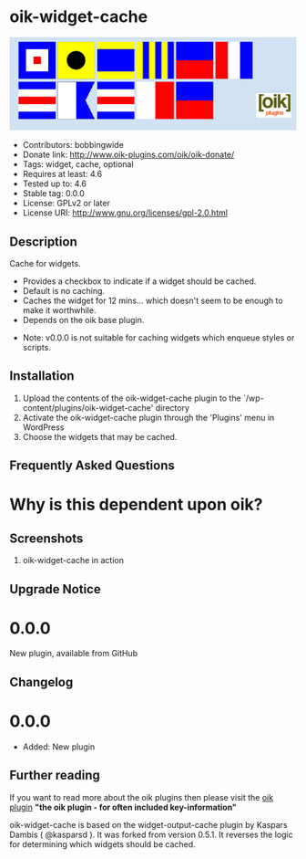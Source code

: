 # oik-widget-cache 
![banner](https://raw.githubusercontent.com/bobbingwide/oik-widget-cache/master/assets/oik-widget-cache-banner-772x250.jpg)
* Contributors: bobbingwide
* Donate link: http://www.oik-plugins.com/oik/oik-donate/
* Tags: widget, cache, optional
* Requires at least: 4.6
* Tested up to: 4.6
* Stable tag: 0.0.0
* License: GPLv2 or later
* License URI: http://www.gnu.org/licenses/gpl-2.0.html

## Description 

Cache for widgets.

- Provides a checkbox to indicate if a widget should be cached.
- Default is no caching.
- Caches the widget for 12 mins... which doesn't seem to be enough to make it worthwhile.
- Depends on the oik base plugin.

* Note: v0.0.0 is not suitable for caching widgets which enqueue styles or scripts.



## Installation 
1. Upload the contents of the oik-widget-cache plugin to the `/wp-content/plugins/oik-widget-cache' directory
1. Activate the oik-widget-cache plugin through the 'Plugins' menu in WordPress
1. Choose the widgets that may be cached.

## Frequently Asked Questions 
# Why is this dependent upon oik?



## Screenshots 
1. oik-widget-cache in action

## Upgrade Notice 
# 0.0.0 
New plugin, available from GitHub

## Changelog 
# 0.0.0 
* Added: New plugin

## Further reading 
If you want to read more about the oik plugins then please visit the
[oik plugin](http://www.oik-plugins.com/oik)
**"the oik plugin - for often included key-information"**

oik-widget-cache is based on the widget-output-cache plugin by Kaspars Dambis ( @kasparsd ).
It was forked from version 0.5.1. It reverses the logic for determining which widgets should be cached.



